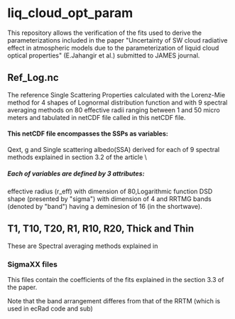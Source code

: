 # liq_cloud_opt_param
This repository allows the verification of the fits used to derive the parameterizations included in the paper "Uncertainty of SW cloud radiative effect in atmospheric models due to the parameterization of liquid cloud optical properties" (E.Jahangir et al.) submitted to JAMES journal.

## Ref_Log.nc 
The reference Single Scattering Properties calculated with the Lorenz-Mie method for 4 shapes of Lognormal distribution function and with 9 spectral averaging methods on 80 effective radii ranging between 1 and 50 micro meters and tabulated in netCDF file called in this netCDF file.

#### This netCDF file encompasses the SSPs as variables:
Qext, g and Single scattering albedo(SSA) derived for each of 9 spectral methods explained in section 3.2 of the article \
##### Each of variables are defined by 3 attributes:
effective radius (r_eff) with dimension of 80,Logarithmic function DSD shape (presented by "sigma") with dimension of 4
and RRTMG bands (denoted by "band") having a deminesion of 16 (in the shortwave).

## T1, T10, T20, R1, R10, R20, Thick and Thin
These are Spectral averaging methods explained in
### SigmaXX files
This files contain the coefficients of the fits explained in the section 3.3 of the paper. 




Note that the band arrangement differes from that of the RRTM (which is used in ecRad code and sub)
